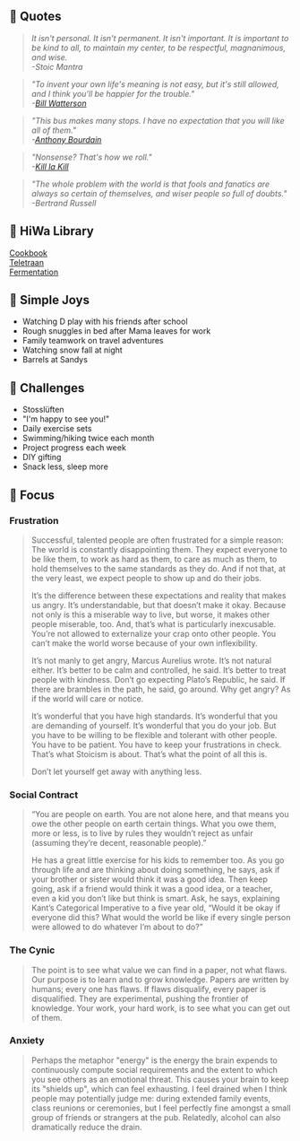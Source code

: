 <div class="row">
<div class="left">

## 💭 Quotes

<blockquote name="internet_quotes">

*It isn't personal. It isn't permanent. It isn't important. It is important to be kind to all, to maintain my center, to be respectful, magnanimous, and wise. <br>
-Stoic Mantra*

</blockquote>
<blockquote name="internet_quotes">

*"To invent your own life's meaning is not easy, but it's still allowed, and I think you'll be happier for the trouble." <br>
-[Bill Watterson](https://www.graduationwisdom.com/speeches/0025-watterson.htm)*

</blockquote>
<blockquote name="internet_quotes">

*"This bus makes many stops. I have no expectation that you will like all of them." <br>
-[Anthony Bourdain](https://www.reddit.com/r/IAmA/comments/197ji0/i_am_anthony_bourdain_ask_me_anything/c8lhrth/")*

</blockquote>
<blockquote name="internet_quotes">

*"Nonsense? That's how we roll." <br>
-[Kill la Kill](https://streamable.com/6q8n")*

</blockquote>
<blockquote name="internet_quotes">

*"The whole problem with the world is that fools and fanatics are always so certain of themselves, and wiser people so full of doubts." <br>
-Bertrand Russell*

</blockquote>

## 🔖 HiWa Library
<a name="book_link" href="https://cookbook.hiwa.house/" target="_blank">Cookbook</a><br>
<a name="book_link" href="https://teletraan.hiwa.house/" target="_blank">Teletraan</a><br>
<a name="book_link" href="" target="_blank">Fermentation</a><br>

</div>

<div class="right">
<div class="row">
<div class="inner_left">

## 🐬 Simple Joys
* Watching D play with his friends after school
* Rough snuggles in bed after Mama leaves for work
* Family teamwork on travel adventures
* Watching snow fall at night
* Barrels at Sandys

</div>

<div class="inner_right">

## 💪 Challenges
* Stosslüften
* "I'm happy to see you!"
* Daily exercise sets
* Swimming/hiking twice each month
* Project progress each week
* DIY gifting
* Snack less, sleep more

</div>
</div>

## 🔬 Focus

### Frustration
> Successful, talented people are often frustrated for a simple reason: The world is constantly disappointing them. They expect everyone to be like them, to work as hard as them, to care as much as them, to hold themselves to the same standards as they do. And if not that, at the very least, we expect people to show up and do their jobs.
> 
> It’s the difference between these expectations and reality that makes us angry. It’s understandable, but that doesn’t make it okay. Because not only is this a miserable way to live, but worse, it makes other people miserable, too. And, that’s what is particularly inexcusable. You’re not allowed to externalize your crap onto other people. You can’t make the world worse because of your own inflexibility.
> 
> It’s not manly to get angry, Marcus Aurelius wrote. It’s not natural either. It’s better to be calm and controlled, he said. It’s better to treat people with kindness. Don’t go expecting Plato’s Republic, he said. If there are brambles in the path, he said, go around. Why get angry? As if the world will care or notice.
> 
> It’s wonderful that you have high standards. It’s wonderful that you are demanding of yourself. It’s wonderful that you do your job. But you have to be willing to be flexible and tolerant with other people. You have to be patient. You have to keep your frustrations in check. That’s what Stoicism is about. That’s what the point of all this is.
> 
> Don’t let yourself get away with anything less.  

### Social Contract
> “You are people on earth. You are not alone here, and that means you owe the other people on earth certain things. What you owe them, more or less, is to live by rules they wouldn’t reject as unfair (assuming they’re decent, reasonable people).”
> 
> He has a great little exercise for his kids to remember too. As you go through life and are thinking about doing something, he says, ask if your brother or sister would think it was a good idea. Then keep going, ask if a friend would think it was a good idea, or a teacher, even a kid you don’t like but think is smart. Ask, he says, explaining Kant’s Categorical Imperative to a five year old, “Would it be okay if everyone did this? What would the world be like if every single person were allowed to do whatever I’m about to do?”

### The Cynic
> The point is to see what value we can find in a paper, not what flaws. Our purpose is to learn and to grow knowledge. Papers are written by humans; every one has flaws. If flaws disqualify, every paper is disqualified. They are experimental, pushing the frontier of knowledge. Your work, your hard work, is to see what you can get out of them.

### Anxiety
> Perhaps the metaphor "energy" is the energy the brain expends to continuously compute social requirements and the extent to which you see others as an emotional threat. This causes your brain to keep its "shields up", which can feel exhausting. I feel drained when I think people may potentially judge me: during extended family events, class reunions or ceremonies, but I feel perfectly fine amongst a small group of friends or strangers at the pub. Relatedly, alcohol can also dramatically reduce the drain.

</div>
</div>
